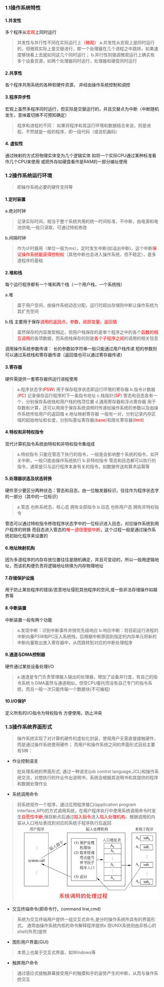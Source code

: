 ### 1.1操作系统特性
#### 1.并发性
多个程序从<font color = red>宏观</font>上同时运行
>并发性与并行性不同在实际运行上<font color = red>（微观）</font>
a.并发性从宏观上是同时运行的，但微观实际上是交替进行，即一个处理器在几个进程之中跳转，如果速度够快看上去就如同这几个同时运行；
b.并行性则强调微观运行上确实有多个设备资源，如两个处理器同时运行，处理器和硬盘同时运行
#### 2.共享性
各个程序共用系统的各种软硬件资源，
并经由操作系统控制和调控
#### 3.程序异步性
宏观上虽然多程序同时运行，但实际是交替运行的，并且交替点为中断（中断随机发生，意味着切换不可预知确定）
>程序和进程的不同：
如果将程序和其运行环境和数据结合来说，则是进程，不然就是一般的程序，即一段代码（或说机器码）
#### 4. 虚拟性
通过映射的方式将物理实体变为几个逻辑实体
如将一个实际CPU通过某种标准看作几个CPU来使用
或把外存如硬盘看作是RAM的一部分编址使用

### 1.2操作系统运行环境
>即操作系统必要的硬件支持等
#### 1.定时装置
a.绝对时钟
>记录实际时间，相当于整个系统共用的统一时间标准，不中断，由电源和电池供电;一般只读取，可通过特权修改

b.间隔时钟
>作为计时器用（单位一般为ms），定时发生中断(如溢出中断)，这个中断<font color = red>保证操作系统能获得控制权</font>（其他中断也会进入操作系统，但不稳定），是多道程序的基础

#### 2.堆和栈
每个运行程序都有一个堆和两个栈（一个用户栈，一个系统栈）

a.堆
>属于用户空间，由操作系统动态分配，运行时超出存储则中断让操作系统为其扩充空间

b.栈
主要用于保存<font color = red>调用的返回点，参数，局部变量，返回值</font>
>虽然保存的内容类型相近，但用户栈保存的是单个程序之中的各个<font color = red>函数的相互调用</font>的各项数据，而系统栈保存的则是<font color = red>各个子程序之间</font>的调用的相关信息

调用操作系统参数传递：
长的参数如字符串一般只能通过用户栈传递
短的参数则可以通过系统栈和寄存器传递（返回值也可以通过寄存器传递）

#### 3.寄存器
硬件需提供一套寄存器供运行进程使用
>a.程序状态字(<font color = red>PSW</font>)
用于保存程序状态即运行环境的寄存器
b.指令计数器(<font color = red>PC</font>)
记录保存运行程序的下一条指令地址
c.栈指针(<font color = red>SP</font>)
管态和目态各有一个，分别保存系统栈和用户栈的栈顶位置
d.通用寄存器和浮点寄存器
用于存数和计算，还可以用用于保存系统调用时传递给操作系统的参数以及由操作系统传给用户的返回值
e.地址映射寄存器
一般有一对，分别记录内存区域的起始地址和长度，分别叫基址寄存器(<font color = red>base</font>)和限长寄存器(<font color = red>limit</font>)

#### 4.特权和非特权指令
现代计算机指令系统由特权和非特权指令集组成
>a.特权指令
只能在管态下执行的指令，一般是会影响整个系统的指令，如开关中断，一般只能由操作系统执行
b.非特权指令
管态和目态都可以执行的指令，通常是只与运行程序本身有关的指令，如数据传送和算术运算等
#### 5.处理器状态及状态转换
硬件至少要区分两种状态：管态和目态，由一位触发器标识，往往作为程序状态字的一部分（其中的一位标识）
>a.管态
也称系统态，核心态
拥有全部指令
b.目态
也称用户态
拥有非特权指令

管态可以通过特权指令修改程序状态字中的一位标识进入目态，对应操作系统到用户程序的转换
而目态进入管态的<font color = red>唯一途径便是中断</font>，这个过程一般是通过操作系统初始化程序来设置的
#### 6.地址映射机构
因为多道程序的内存存放位置往往是随机确定，并且可变动的，所以一般用逻辑地址，而该机构便负责将逻辑地址转换为内存物理地址
#### 7.存储保护设施
用于防止某些程序的错误/恶意地址侵犯其他程序的空间,或一些非法存储操作如越界等
#### 8.中断装置
中断装置一般有两个功能
>a.发现中断：识别中断事件并按优先级响应
b.响应中断：将目前运行进程的中断向量PSW和PC压入系统栈，后根据中断原因到指定的内存单元将新的中断向量取出放入寄存器中，从而跳转到对应的中断处理程序
#### 9.通道与DMA控制器
硬件通过某些设备处理I/O
>a.通道是专门负责管理输入输出的处理器，增加了设备并行度，有自己的指令系统
b.DMA虽然与通道相似，但受CPU委托而没有自己专门的指令系统，而且一般一次只能传输一个数据块(不可编程)
#### 10.I/O保护
定义所有的I/O指令为特权指令
方便使用，防止冲突



### 1.3操作系统界面形式
>操作系统实现了对计算机硬件的虚拟化封装，使得用户无需直接接触硬件，而是通过操作系统使用硬件；
而用户和操作系统之间的界面形式目前主要有5种：
* 作业控制语言
>批处理系统的界面形式;
通过一种语言(job control language,JCL)和操作系统交流，对想执行的作业作出说明书，系统会根据其说明书和其提供的程序和数据处理作业
* 系统调用命令
>将系统视作一个程序，通过应用程序接口(application program interface,API)的方式调用系统，在用户程序执行中使用系统调用命令时发生<font color = red>自愿性中断</font>,保存断点后通过<font color = red>陷入指令</font>进入<font color = red>陷入处理机构</font>，根据调用的内容从入口地址表找到对应的系统子程序执行后返回 ![系统调用](系统调用.png)
* 交互终端命令(即命令行，command line,cmd)
>系统为交互终端用户提供一组交互式命令,是分时操作系统所具有的界面形式。
通常由操作系统内核的命令解释程序提供s
但UNIX系统则由非核心的shell(外壳)提供
* 图形用户界面(GUI)
>本质上也属于交互式界面，如Windows等
* 触屏用户命令
>通过感应式接触屏幕接受用户的触摸和手的姿势产生的中断，从而与操作系统交互
